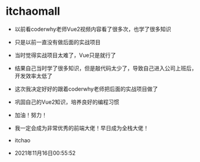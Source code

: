 # itchaomall

* 以前看coderwhy老师Vue2视频内容看了很多次，也学了很多知识
* 只是以前一直没有做后面的实战项目
* 当时觉得实战项目太难了，Vue只是就行了
* 结果自己当时学了很多知识，但是敲代码太少了，导致自己进入公司上班后，开发效率太低了
* 这次我决定好好的跟着coderwhy老师把后面的实战项目做了
* 巩固自己的Vue2知识，培养良好的编程习惯
* 加油！努力！
* 我一定会成为非常优秀的前端大佬！早日成为全栈大佬！

* itchao
* 2021年11月16日00:55:52
